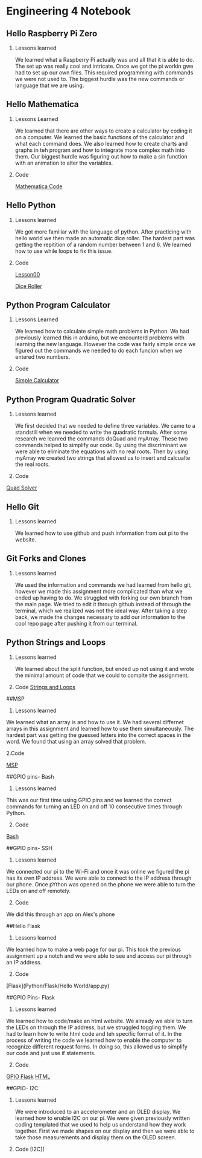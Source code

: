 # Engineering 4 Notebook
## Hello Raspberry Pi Zero
1. Lessons learned

   We learned what a Raspberry Pi actually was and all that it is able to do. The set up was really cool and intricate. Once we got the pi workin gwe had to set up our own files. This required programming with commands we were not used to. The biggest hurdle was the new commands or language that we are using. 
   
## Hello Mathematica
1. Lessons Learned

   We learned that there are other ways to create a calculator by coding it on a computer. We learned the basic functions of the calculator and what each command does. We also learned how to create charts and graphs in teh program and how to integrate more complex math into them. Our biggest hurdle was figuring out how to make a sin function with an animation to alter the variables. 
   
2. Code

   [Mathematica Code](Mathematica.nb)
   
## Hello Python
1. Lessons learned

   We got more familiar with the language of python. After practicing with hello world we then made an automatic dice roller. The hardest part was getting the repitition of a random number between 1 and 6. We learned how to use while loops to fix this issue. 
   
2. Code 

   [Lesson00](Python/lesson00.py)
   
   [Dice Roller](Python/DiceRoller.py)
   
## Python Program Calculator
1. Lessons Learned

   We learned how to calculate simple math problems in Python. We had previously learned this in arduino, but we encounterd problems with learning the new language. However the code was fairly simple once we figured out the commands we needed to do each funcion when we entered two numbers. 
   
2. Code

   [Simple Calculator](Python/calculator1.py)
   
## Python Program Quadratic Solver
1. Lessons learned

   We first decided that we needed to define three variables. We came to a standstill when we needed to write the quadratic formula. After some research we leanred the commands doQuad and myArray. These two commands helped to simplify our code. By using the discriminant we were able to eliminate the equations with no real roots. Then by using myArray we created two strings that allowed us to insert and calcualte the real roots. 
   
2. Code

  [Quad Solver](Python/quadsolver.py)
   
## Hello Git
1. Lessons learned

   We learned how to use github and push information from out pi to the website. 
   
## Git Forks and Clones
1. Lessons learned

   We used the information and commands we had learned from hello git, however we made this assignment more complicated than what we ended up having to do. We struggled with forking our own branch from the main page. We tried to edit it through github instead of through the terminal, which we realized was not the ideal way. After taking a step back, we made the changes necessary to add our information to the cool repo page after pushing it from our terminal. 

## Python Strings and Loops
1. Lessons learned

	We learned about the split function, but ended up not using it and wrote the minimal amount of code that we could to complte the assignment.

2. Code
  [Strings and Loops](Python/stringsandloops.py)

##MSP
1. Lessons learned

  We learned what an array is and how to use it. We had several differnet arrays in this assignment and learned how to use them simultaneously. The hardest part was getting the guessed letters into the correct spaces in the word. We found that using an array solved that problem.  

2.Code

  [MSP](Python/pythonchallenge.py)

##GPIO pins- Bash
1. Lessons learned

  This was our first time using GPIO pins and we learned the correct commands for turning an LED on and off 10 consecutive times through Python. 

2. Code

  [Bash](Python/GPIOpins.py)

##GPIO pins- SSH

1. Lessons learned

  We connected our pi to the Wi-Fi and once it was online we figured the pi has its own IP address. We were able to connect to the IP address through our phone. Once pYthon was opened on the phone we were able to turn the LEDs on and off remotely. 

2. Code
  
  We did this through an app on Alex's phone

##Hello Flask

1. Lessons learned

  We learned how to make a web page for our pi. This took the previous assignment up a notch and we were able to see and access our pi through an IP address. 
 
2. Code

  [Flask](Python/Flask/Hello World/app.py)

##GPIO Pins- Flask

1. Lessons learned

  We learned how to code/make an html website. We already we able to turn the LEDs on through the IP address, but we struggled toggling them. We had to learn how to write html code and teh specific format of it. In the process of writing the code we learned how to enable the computer to recognize different request forms. In doing so, this allowed us to simplify our code and just use if statements.  

2. Code

  [GPIO Flask](Python/Flask/gpio/app.py)
  [HTML](Python/Flask/gpio/templates/index.html)

##GPIO- I2C

1. Lessons learned

   We were introduced to an accelerometer and an OLED display. We learned how to enable I2C on our pi. We were given previously written coding templated that we used to help us understand how they work together. First we made shapes on our display and then we were able to take those measurements and display them on the OLED screen. 

2. Code
  [I2C](
